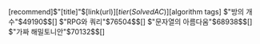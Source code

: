 [recommend]$"[title]"$[link(url)]$[tier(SolvedAC)]$[algorithm tags]
$"방의 개수"$49190$$[]
$"RPG와 쿼리"$76504$$[]
$"문자열의 아름다움"$68938$$[]
$"가짜 해밀토니안"$70132$$[]

